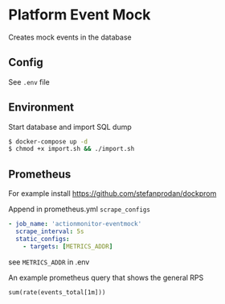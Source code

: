 # Platform Event Mock
Creates mock events in the database
## Config
See `.env` file
## Environment
Start database and import SQL dump
```BASH
$ docker-compose up -d
$ chmod +x import.sh && ./import.sh
```
## Prometheus
For example install https://github.com/stefanprodan/dockprom

Append in prometheus.yml `scrape_configs`
```YAML
- job_name: 'actionmonitor-eventmock'
  scrape_interval: 5s
  static_configs:
    - targets: [METRICS_ADDR]
```
see `METRICS_ADDR` in .env

An example prometheus query that shows the general RPS
```
sum(rate(events_total[1m]))
```

